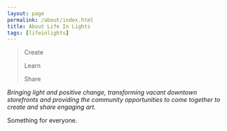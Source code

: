 ```yaml
---
layout: page
permalink: /about/index.html
title: About Life In Lights
tags: [lifeinlights]
---
```

>Create
>
>Learn
>
>Share

*Bringing light and positive change, transforming vacant downtown storefronts and providing the community opportunities to come together to create and share engaging art.*


Something for everyone.

